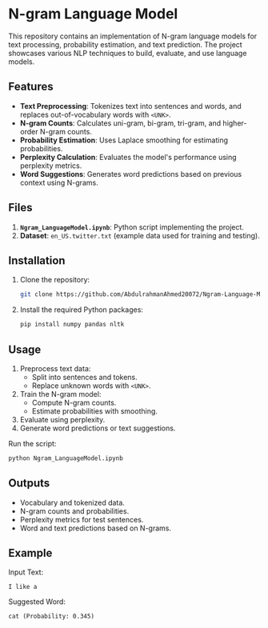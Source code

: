 # N-gram Language Model

This repository contains an implementation of N-gram language models for text processing, probability estimation, and text prediction. The project showcases various NLP techniques to build, evaluate, and use language models.

## Features

- **Text Preprocessing**: Tokenizes text into sentences and words, and replaces out-of-vocabulary words with `<UNK>`.
- **N-gram Counts**: Calculates uni-gram, bi-gram, tri-gram, and higher-order N-gram counts.
- **Probability Estimation**: Uses Laplace smoothing for estimating probabilities.
- **Perplexity Calculation**: Evaluates the model's performance using perplexity metrics.
- **Word Suggestions**: Generates word predictions based on previous context using N-grams.

## Files

1. **`Ngram_LanguageModel.ipynb`**: Python script implementing the project.
2. **Dataset**: `en_US.twitter.txt` (example data used for training and testing).

## Installation

1. Clone the repository:
   ```bash
   git clone https://github.com/AbdulrahmanAhmed20072/Ngram-Language-Model.git
   ```
2. Install the required Python packages:
   ```bash
   pip install numpy pandas nltk
   ```

## Usage

1. Preprocess text data:
   - Split into sentences and tokens.
   - Replace unknown words with `<UNK>`.
2. Train the N-gram model:
   - Compute N-gram counts.
   - Estimate probabilities with smoothing.
3. Evaluate using perplexity.
4. Generate word predictions or text suggestions.

Run the script:
```bash
python Ngram_LanguageModel.ipynb
```

## Outputs

- Vocabulary and tokenized data.
- N-gram counts and probabilities.
- Perplexity metrics for test sentences.
- Word and text predictions based on N-grams.

## Example

Input Text:
```
I like a
```

Suggested Word:
```
cat (Probability: 0.345)
```
